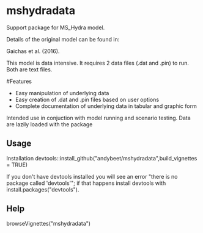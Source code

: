 # mshydradata

Support package for MS_Hydra model.

Details of the original model can be found in:

Gaichas et al. (2016). 

This model is data intensive. It requires 2 data files (.dat and .pin) to run. Both are text files. 

#Features

* Easy manipulation of underlying data
* Easy creation of .dat and .pin files based on user options
* Complete documentation of underlying data in tabular and graphic form

Intended use in conjuction with model running and scenario testing.
Data are lazily loaded with the package

## Usage

Installation
devtools::install_github("andybeet/mshydradata",build_vignettes = TRUE)

If you don't have devtools installed you will see an error "there is no package called 'devtools'"; if that happens install devtools with install.packages("devtools").

## Help
browseVignettes("mshydradata")

